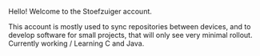 Hello! Welcome to the Stoefzuiger account.

This account is mostly used to sync repositories between devices, and to develop software for small projects, that will only see very minimal rollout.
Currently working / Learning C and Java.
